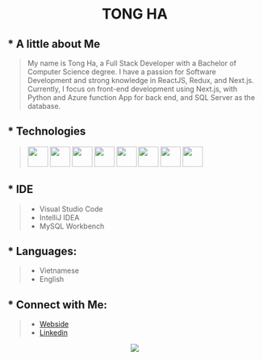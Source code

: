 # <p align="CENTER">TONG HA</p>

## * A little about Me
> My name is Tong Ha, a Full Stack Developer with a Bachelor of Computer Science degree. I have a passion for Software Development and strong knowledge in ReactJS, Redux, and Next.js. Currently, I focus on front-end development using Next.js, with Python and Azure function App for back end, and SQL Server as the database.

## * Technologies

> <img width="40" src="https://img.icons8.com/?size=100&id=yUdJlcKanVbh&format=png&color=000000"/> <img width="40" src="https://img.icons8.com/?size=100&id=bzf0DqjXFHIW&format=png&color=000000"/> <img width="40" src="https://img.icons8.com/color/48/000000/javascript--v1.png"/> <img width="40" src="https://img.icons8.com/color/48/000000/c-sharp-logo-2.png"/>  <img width="40" src="https://img.icons8.com/color/48/000000/html-5--v1.png"/>  <img width="40" src="https://img.icons8.com/color/48/000000/css3.png"/>  <img width="40" src="https://img.icons8.com/color/48/000000/mysql-logo.png"/> <img width="40" src="https://img.icons8.com/color/48/000000/java-coffee-cup-logo--v1.png"/> 

## * IDE
>  * Visual Studio Code
>  * IntelliJ IDEA
>  * MySQL Workbench

## * Languages: 
> * Vietnamese
> * English

## * Connect with Me: 
> * [Webside](https://tongha.tech)
> * [Linkedin](https://www.linkedin.com/in/tong-ha)

<p align="center">
<img src="https://github-readme-stats.vercel.app/api?username=KevinHa59&&show_icons=true&title_color=ffffff&icon_color=2085ff&text_color=daf7dc&bg_color=0d1117">
  </p>

